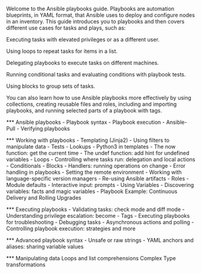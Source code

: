 <!--Using Ansible playbooks-->

Welcome to the Ansible playbooks guide. Playbooks are automation blueprints, in YAML format, that Ansible uses to deploy and configure nodes in an inventory. This guide introduces you to playbooks and then covers different use cases for tasks and plays, such as:

Executing tasks with elevated privileges or as a different user.

Using loops to repeat tasks for items in a list.

Delegating playbooks to execute tasks on different machines.

Running conditional tasks and evaluating conditions with playbook tests.

Using blocks to group sets of tasks.

You can also learn how to use Ansible playbooks more effectively by using collections, creating reusable files and roles, including and importing playbooks, and running selected parts of a playbook with tags.

*** Ansible playbooks
    - Playbook syntax
    - Playbook execution
    - Ansible-Pull
    - Verifying playbooks


*** Working with playbooks
    - Templating (Jinja2)
    - Using filters to manipulate data
    - Tests
    - Lookups
    - Python3 in templates
    - The now function: get the current time
    - The undef function: add hint for undefined variables
    - Loops
    - Controlling where tasks run: delegation and local actions
    - Conditionals
    - Blocks
    - Handlers: running operations on change
    - Error handling in playbooks
    - Setting the remote environment
    - Working with language-specific version managers
    - Re-using Ansible artifacts
    - Roles
    - Module defaults
    - Interactive input: prompts
    - Using Variables
    - Discovering variables: facts and magic variables
    - Playbook Example: Continuous Delivery and Rolling Upgrades


*** Executing playbooks
    - Validating tasks: check mode and diff mode
    - Understanding privilege escalation: become
    - Tags
    - Executing playbooks for troubleshooting
    - Debugging tasks
    - Asynchronous actions and polling
    - Controlling playbook execution: strategies and more
    
    
*** Advanced playbook syntax
    - Unsafe or raw strings
    - YAML anchors and aliases: sharing variable values
    
    
*** Manipulating data
    Loops and list comprehensions
    Complex Type transformations
